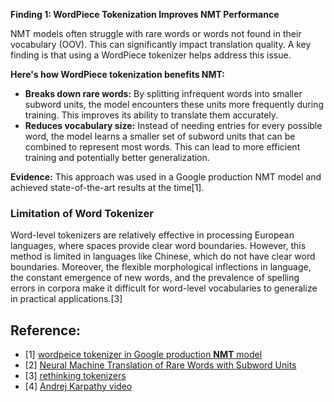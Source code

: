 **Finding 1: WordPiece Tokenization Improves NMT Performance**

NMT models often struggle with rare words or words not found in their vocabulary (OOV). This can significantly impact translation quality. A key finding is that using a WordPiece tokenizer helps address this issue. 

**Here's how WordPiece tokenization benefits NMT:**

* **Breaks down rare words:** By splitting infrequent words into smaller subword units, the model encounters these units more frequently during training. This improves its ability to translate them accurately.
* **Reduces vocabulary size:**  Instead of needing entries for every possible word, the model learns a smaller set of subword units that can be combined to represent most words. This can lead to more efficient training and potentially better generalization.

**Evidence:** This approach was used in a Google production NMT model and achieved state-of-the-art results at the time[1]. 

### Limitation of Word Tokenizer
Word-level tokenizers are relatively effective in processing European languages, where spaces provide clear word boundaries. However, this method is limited in languages like Chinese, which do not have clear word boundaries. Moreover, the flexible morphological inflections in language, the constant emergence of new words, and the
prevalence of spelling errors in corpora make it difficult for word-level vocabularies to generalize in practical applications.[3]




## Reference:
- [1] [wordpeice tokenizer in Google production **NMT** model](https://arxiv.org/pdf/1609.08144v2)
- [2] [Neural Machine Translation of Rare Words with Subword Units](https://arxiv.org/pdf/1508.07909)
- [3] [rethinking tokenizers](https://arxiv.org/pdf/2403.00417)
- [4] [Andrej Karpathy video](https://www.youtube.com/watch?v=zduSFxRajkE)
